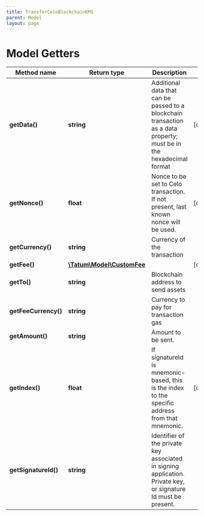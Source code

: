 ```yaml
---
title: TransferCeloBlockchainKMS
parent: Model
layout: page
---
```


# Model Getters

Method name | Return type | Description | Notes
------------ | ------------- | ------------- | -------------
**getData()** | **string** | Additional data that can be passed to a blockchain transaction as a data property; must be in the hexadecimal format | [optional]
**getNonce()** | **float** | Nonce to be set to Celo transaction. If not present, last known nonce will be used. | [optional]
**getCurrency()** | **string** | Currency of the transaction |
**getFee()** | [**\Tatum\Model\CustomFee**](../CustomFee) |  | [optional]
**getTo()** | **string** | Blockchain address to send assets |
**getFeeCurrency()** | **string** | Currency to pay for transaction gas |
**getAmount()** | **string** | Amount to be sent. |
**getIndex()** | **float** | If signatureId is mnemonic-based, this is the index to the specific address from that mnemonic. | [optional]
**getSignatureId()** | **string** | Identifier of the private key associated in signing application. Private key, or signature Id must be present. |

